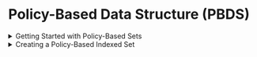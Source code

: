 # Policy-Based Data Structure (PBDS)

<details>
  <summary>Getting Started with Policy-Based Sets</summary>

The `g++` compiler provides some data structures not part of the C++ STL. These structures are called policy-based structures. To use these, we must add the following lines of code:

```cpp
#include <ext/pb_ds/assoc_container.hpp>
using namespace __gnu_pbds;
```

</details>

<details>
  <summary>Creating a Policy-Based Indexed Set</summary>

After including the PBDS library, if we were to create a Policy-Based set with a index (like `vector`), we can do this:

```cpp
typedef tree<int,null_type,less<int>,rb_tree_tag,
tree_order_statistics_node_update> indexed_set; // for indexed_set

indexed_set s;
s.insert(2);
s.insert(3);
s.insert(7);
s.insert(9);

auto x = s.find_by_order(2); // returns iterator to element
cout << *x << "\n"; // print element (7)
cout << s.order_of_key(7) << "\n"; // print index of 7 (2)

// If the element does not appear in the set, we get that position that element would be in the set:

cout << s.order_of_key(6) << "\n"; // 2
cout << s.order_of_key(8) << "\n"; // 3
```

**NOTE: Both functions work in $\theta(log \ n)$.**

</details>
